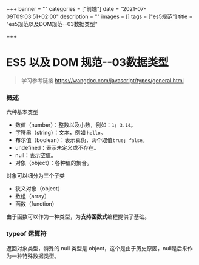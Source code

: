 +++
banner = ""
categories = ["前端"]
date = "2021-07-09T09:03:51+02:00"
description = ""
images = []
tags = ["es5规范"]
title = "es5规范以及DOM规范--03数据类型"

+++
# ES5 以及 DOM 规范--03数据类型
> 学习参考链接 https://wangdoc.com/javascript/types/general.html

### 概述

六种基本类型

* 数值（number）：整数以及小数，例如：`1; 3.14`。
* 字符串（string）：文本，例如 `hello`。
* 布尔值（boolean）：表示真伪，两个取值`true; false`。
* undefined：表示未定义或不存在。
* null：表示空值。
* 对象（object）：各种值的集合。

对象可以细分为三个子类

* 狭义对象（object）
* 数组（array）
* 函数（function）

由于函数可以作为一种类型，为**支持函数式**编程提供了基础。

### typeof 运算符

返回对象类型，特殊的 null 类型是 object，这个是由于历史原因，null是后来作为一种特殊数据类型。
